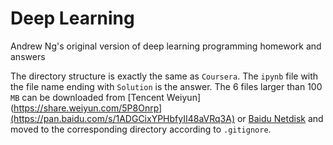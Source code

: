 # Deep Learning

Andrew Ng's original version of deep learning programming homework and answers

The directory structure is exactly the same as `Coursera`. The `ipynb` file with the file name ending with `Solution` is the answer. The 6 files larger than 100 `MB` can be downloaded from [Tencent Weiyun](https://share.weiyun.com/5P8Onrp](https://pan.baidu.com/s/1ADGCixYPHbfyII48aVRq3A) or [Baidu Netdisk](https://pan.baidu.com/s/1ADGCixYPHbfyII48aVRq3A) and moved to the corresponding directory according to `.gitignore`.
